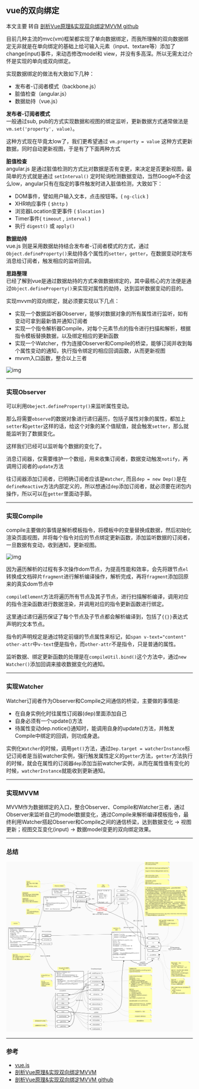 ## vue的双向绑定

本文主要 转自 [剖析Vue原理&实现双向绑定MVVM github][url3]

目前几种主流的mvc(vm)框架都实现了单向数据绑定，而我所理解的双向数据绑定无非就是在单向绑定的基础上给可输入元素（input、textare等）添加了change(input)事件，来动态修改model和 view，并没有多高深。所以无需太过介怀是实现的单向或双向绑定。

实现数据绑定的做法有大致如下几种：
  + 发布者-订阅者模式（backbone.js）
  + 脏值检查（angular.js）
  + 数据劫持（vue.js）

  **发布者-订阅者模式**  
  一般通过sub, pub的方式实现数据和视图的绑定监听，更新数据方式通常做法是 `vm.set('property', value)`。

  这种方式现在毕竟太low了，我们更希望通过 `vm.property = value` 这种方式更新数据，同时自动更新视图，于是有了下面两种方式



  **脏值检查**  
  angular.js 是通过脏值检测的方式比对数据是否有变更，来决定是否更新视图，最简单的方式就是通过 `setInterval()` 定时轮询检测数据变动，当然Google不会这么low，angular只有在指定的事件触发时进入脏值检测，大致如下：

  + DOM事件，譬如用户输入文本，点击按钮等。( `ng-click` )
  + XHR响应事件 ( `$http` )
  + 浏览器Location变更事件 ( `$location` )
  + Timer事件( `timeout` , `interval` )
  + 执行 `digest()` 或 `apply()`



  **数据劫持**  
  vue.js 则是采用数据劫持结合发布者-订阅者模式的方式，通过`Object.defineProperty()`来劫持各个属性的`setter`，`getter`，在数据变动时发布消息给订阅者，触发相应的监听回调。

  **思路整理**  
  已经了解到vue是通过数据劫持的方式来做数据绑定的，其中最核心的方法便是通过`Object.defineProperty()`来实现对属性的劫持，达到监听数据变动的目的。

  实现mvvm的双向绑定，就必须要实现以下几点：
  + 实现一个数据监听器Observer，能够对数据对象的所有属性进行监听，如有变动可拿到最新值并通知订阅者
  + 实现一个指令解析器Compile，对每个元素节点的指令进行扫描和解析，根据指令模板替换数据，以及绑定相应的更新函数
  + 实现一个Watcher，作为连接Observer和Compile的桥梁，能够订阅并收到每个属性变动的通知，执行指令绑定的相应回调函数，从而更新视图
  + mvvm入口函数，整合以上三者

![img][img1]

---

### 实现Observer

可以利用`Obeject.defineProperty()`来监听属性变动。

那么将需要`observe`的数据对象进行递归遍历，包括子属性对象的属性，都加上 `setter`和`getter`这样的话，给这个对象的某个值赋值，就会触发`setter`，那么就能监听到了数据变化。

这样我们已经可以监听每个数据的变化了。

消息订阅器，仅需要维护一个数组，用来收集订阅者，数据变动触发`notify`，再调用订阅者的`update`方法

往订阅器添加订阅者，已明确订阅者应该是`Watcher`, 而且`dep = new Dep()`是在`defineReactive`方法内部定义的，所以想通过`dep`添加订阅者，就必须要在闭包内操作，所以可以在`getter`里面动手脚。

---

### 实现Compile

compile主要做的事情是解析模板指令，将模板中的变量替换成数据，然后初始化渲染页面视图，并将每个指令对应的节点绑定更新函数，添加监听数据的订阅者，一旦数据有变动，收到通知，更新视图。

![img][img2]

因为遍历解析的过程有多次操作dom节点，为提高性能和效率，会先将跟节点`el`转换成文档碎片`fragment`进行解析编译操作，解析完成，再将`fragment`添加回原来的真实dom节点中

`compileElement`方法将遍历所有节点及其子节点，进行扫描解析编译，调用对应的指令渲染函数进行数据渲染，并调用对应的指令更新函数进行绑定。

这里通过递归遍历保证了每个节点及子节点都会解析编译到，包括了`{{}}`表达式声明的文本节点。

指令的声明规定是通过特定前缀的节点属性来标记，如`span v-text="content" other-attr`中`v-text`便是指令，而`other-attr`不是指令，只是普通的属性。

监听数据、绑定更新函数的处理是在`compileUtil.bind()`这个方法中，通过`new Watcher()`添加回调来接收数据变化的通知。

---

### 实现Watcher

Watcher订阅者作为Observer和Compile之间通信的桥梁，主要做的事情是:
 + 在自身实例化时往属性订阅器(dep)里面添加自己
 + 自身必须有一个update()方法
 + 待属性变动dep.notice()通知时，能调用自身的update()方法，并触发Compile中绑定的回调，则功成身退。

实例化`Watcher`的时候，调用`get()`方法，通过`Dep.target = watcherInstance`标记订阅者是当前watcher实例，强行触发属性定义的`getter`方法，`getter`方法执行的时候，就会在属性的订阅器`dep`添加当前watcher实例，从而在属性值有变化的时候，`watcherInstance`就能收到更新通知。

---

### 实现MVVM

MVVM作为数据绑定的入口，整合Observer、Compile和Watcher三者，通过Observer来监听自己的model数据变化，通过Compile来解析编译模板指令，最终利用Watcher搭起Observer和Compile之间的通信桥梁，达到数据变化 -&gt; 视图更新；视图交互变化(input) -&gt; 数据model变更的双向绑定效果。

---

### 总结

![img][img3]




---

### 参考

+ [vue.js][url1]
+ [剖析Vue原理&实现双向绑定MVVM][url2]
+ [剖析Vue原理&实现双向绑定MVVM github][url3]


[img1]:https://image-static.segmentfault.com/132/184/132184689-57b310ea1804f_articlex
[img2]:https://image-static.segmentfault.com/111/738/1117380429-57b3110440af0_articlex
[img3]:../image/vue.jpg
[url1]:https://github.com/vuejs/vue/blob/dev/src/core/observer/dep.js
[url2]:https://segmentfault.com/a/1190000006599500
[url3]:https://github.com/DMQ/mvvm